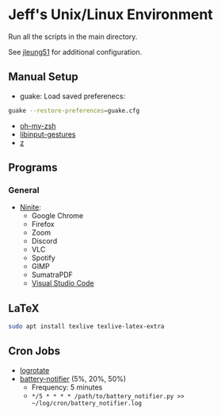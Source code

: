 # Jeff's Unix/Linux Environment

Run all the scripts in the main directory.

See [jleung51](https://github.com/jleung51/dotfiles) for additional configuration.

## Manual Setup

* guake: Load saved preferenecs:
```bash
guake --restore-preferences=guake.cfg
```
* [oh-my-zsh](https://github.com/robbyrussell/oh-my-zsh)
* [libinput-gestures](https://github.com/bulletmark/libinput-gestures)
* [z](https://github.com/rupa/z)

## Programs

### General

* [Ninite](https://ninite.com):
  * Google Chrome
  * Firefox
  * Zoom
  * Discord
  * VLC
  * Spotify
  * GIMP
  * SumatraPDF
  * [Visual Studio Code](https://code.visualstudio.com/download)


## LaTeX

```bash
sudo apt install texlive texlive-latex-extra
```

## Cron Jobs

* [logrotate](https://linux.die.net/man/8/logrotate)
* [battery-notifier](https://github.com/jleung51/scripts/tree/master/battery_notifier) (5%, 20%, 50%)
  * Frequency: 5 minutes
  * `*/5 * * * * /path/to/battery_notifier.py >> ~/log/cron/battery_notifier.log`
